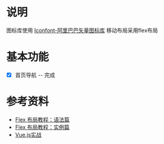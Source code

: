 # 说明 
图标库使用 [Iconfont-阿里巴巴矢量图标库](http://www.iconfont.cn/)
移动布局采用flex布局

# 基本功能
- [x] 首页导航 -- 完成

# 参考资料
- [Flex 布局教程：语法篇](http://www.ruanyifeng.com/blog/2015/07/flex-grammar.html)
- [Flex 布局教程：实例篇](http://www.ruanyifeng.com/blog/2015/07/flex-examples.html)
- [Vue.js实战](https://book.douban.com/subject/27178802/)


